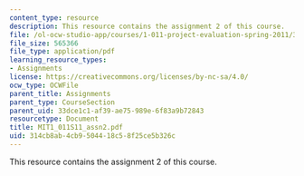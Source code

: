 ```yaml
---
content_type: resource
description: This resource contains the assignment 2 of this course.
file: /ol-ocw-studio-app/courses/1-011-project-evaluation-spring-2011/314cb8ab4cb9504418c58f25ce5b326c_MIT1_011S11_assn2.pdf
file_size: 565366
file_type: application/pdf
learning_resource_types:
- Assignments
license: https://creativecommons.org/licenses/by-nc-sa/4.0/
ocw_type: OCWFile
parent_title: Assignments
parent_type: CourseSection
parent_uid: 33dce1c1-af39-ae75-989e-6f83a9b72843
resourcetype: Document
title: MIT1_011S11_assn2.pdf
uid: 314cb8ab-4cb9-5044-18c5-8f25ce5b326c
---
```

This resource contains the assignment 2 of this course.